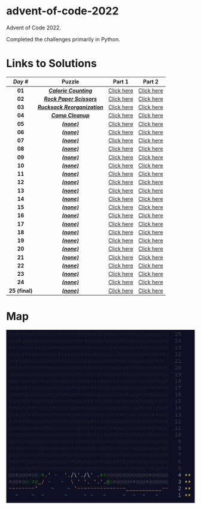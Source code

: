 # advent-of-code-2022

Advent of Code 2022.

Completed the challenges primarily in Python.

# Links to Solutions

|  **_Day #_**   |                              **Puzzle**                              |                         **Part 1**                         |                         **Part 2**                         |
|:--------------:|:--------------------------------------------------------------------:|:----------------------------------------------------------:|:----------------------------------------------------------:|
|     **01**     |    [**_Calorie Counting_**](https://adventofcode.com/2022/day/1)     |    [Click here](./day_01_-_calorie_counting/part_1.py)     |    [Click here](./day_01_-_calorie_counting/part_2.py)     |
|     **02**     |   [**_Rock Paper Scissors_**](https://adventofcode.com/2022/day/2)   |   [Click here](./day_02_-_rock_paper_scissors/part_1.py)   |   [Click here](./day_02_-_rock_paper_scissors/part_2.py)   |
|     **03**     | [**_Rucksack Reorganization_**](https://adventofcode.com/2022/day/3) | [Click here](./day_03_-_rucksack_reorganization/part_1.py) | [Click here](./day_03_-_rucksack_reorganization/part_2.py) |
|     **04**     |      [**_Camp Cleanup_**](https://adventofcode.com/2022/day/4)       |      [Click here](./day_04_-_camp_cleanup/part_1.py)       |      [Click here](./day_04_-_camp_cleanup/part_2.py)       |
|     **05**     |         [**_(none)_**](https://adventofcode.com/2022/day/5)          |                      [Click here](.)                       |                      [Click here](.)                       |
|     **06**     |         [**_(none)_**](https://adventofcode.com/2022/day/6)          |                      [Click here](.)                       |                      [Click here](.)                       |
|     **07**     |         [**_(none)_**](https://adventofcode.com/2022/day/7)          |                      [Click here](.)                       |                      [Click here](.)                       |
|     **08**     |         [**_(none)_**](https://adventofcode.com/2022/day/8)          |                      [Click here](.)                       |                      [Click here](.)                       |
|     **09**     |         [**_(none)_**](https://adventofcode.com/2022/day/9)          |                      [Click here](.)                       |                      [Click here](.)                       |
|     **10**     |         [**_(none)_**](https://adventofcode.com/2022/day/10)         |                      [Click here](.)                       |                      [Click here](.)                       |
|     **11**     |         [**_(none)_**](https://adventofcode.com/2022/day/11)         |                      [Click here](.)                       |                      [Click here](.)                       |
|     **12**     |         [**_(none)_**](https://adventofcode.com/2022/day/12)         |                      [Click here](.)                       |                      [Click here](.)                       |
|     **13**     |         [**_(none)_**](https://adventofcode.com/2022/day/13)         |                      [Click here](.)                       |                      [Click here](.)                       |
|     **14**     |         [**_(none)_**](https://adventofcode.com/2022/day/14)         |                      [Click here](.)                       |                      [Click here](.)                       |
|     **15**     |         [**_(none)_**](https://adventofcode.com/2022/day/15)         |                      [Click here](.)                       |                      [Click here](.)                       |
|     **16**     |         [**_(none)_**](https://adventofcode.com/2022/day/16)         |                      [Click here](.)                       |                      [Click here](.)                       |
|     **17**     |         [**_(none)_**](https://adventofcode.com/2022/day/17)         |                      [Click here](.)                       |                      [Click here](.)                       |
|     **18**     |         [**_(none)_**](https://adventofcode.com/2022/day/18)         |                      [Click here](.)                       |                      [Click here](.)                       |
|     **19**     |         [**_(none)_**](https://adventofcode.com/2022/day/19)         |                      [Click here](.)                       |                      [Click here](.)                       |
|     **20**     |         [**_(none)_**](https://adventofcode.com/2022/day/20)         |                      [Click here](.)                       |                      [Click here](.)                       |
|     **21**     |         [**_(none)_**](https://adventofcode.com/2022/day/21)         |                      [Click here](.)                       |                      [Click here](.)                       |
|     **22**     |         [**_(none)_**](https://adventofcode.com/2022/day/22)         |                      [Click here](.)                       |                      [Click here](.)                       |
|     **23**     |         [**_(none)_**](https://adventofcode.com/2022/day/23)         |                      [Click here](.)                       |                      [Click here](.)                       |
|     **24**     |         [**_(none)_**](https://adventofcode.com/2022/day/24)         |                      [Click here](.)                       |                      [Click here](.)                       |
| **25 (final)** |         [**_(none)_**](https://adventofcode.com/2022/day/25)         |                      [Click here](.)                       |                      [Click here](.)                       |

# Map

![](./map.png?raw=true)
